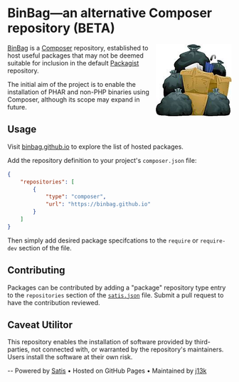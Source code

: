 BinBag—an alternative Composer repository (BETA)
================================================

<img align="right" src="/img/piles-of-garbage.jpg">

[BinBag](https://binbag.github.io) is a [Composer](https://getcomposer.org)
repository, established to host useful packages that may not be deemed
suitable for inclusion in the default [Packagist](https://packagist.org/)
repository.

The initial aim of the project is to enable the installation of PHAR and
non-PHP binaries using Composer, although its scope may expand in future.

Usage
-----

Visit [binbag.github.io](https://binbag.github.io) to explore the list of
hosted packages.

Add the repository definition to your project's `composer.json` file:

```json
{
    "repositories": [
        {
            "type": "composer",
            "url": "https://binbag.github.io"
        }
    ]
}
```

Then simply add desired package specifcations to the `require` or `require-dev`
section of the file.

Contributing
------------

Packages can be contributed by adding a "package" repository type entry to the
`repositories` section of the [`satis.json`](./satis.json) file. Submit a pull
request to have the contribution reviewed.

Caveat Utilitor
---------------

This repository enables the installation of software provided by third-parties,
not connected with, or warranted by the repository's maintainers. Users install
the software at their own risk.

--
Powered by [Satis](https://github.com/composer/satis) •
Hosted on GitHub Pages •
Maintained by [j13k](https://github.com/j13k)
